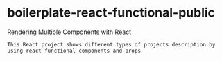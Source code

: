# boilerplate-react-functional-public

Rendering Multiple Components with React

    This React project shows different types of projects description by using react functional components and props
